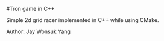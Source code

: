 #Tron game in C++

Simple 2d grid racer implemented in C++ while using CMake.

Author: Jay Wonsuk Yang
